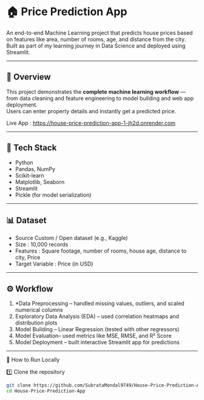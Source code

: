 # 🏠 Price Prediction App

An end-to-end Machine Learning project that predicts house prices based on features like area, number of rooms, age, and distance from the city.  
Built as part of my learning journey in Data Science and deployed using Streamlit.

---

## 📖 Overview
This project demonstrates the **complete machine learning workflow** — from data cleaning and feature engineering to model building and web app deployment.  
Users can enter property details and instantly get a predicted price.

Live App : https://house-price-prediction-app-1-jh2d.onrender.com

---



## 🧰 Tech Stack
- Python
- Pandas, NumPy
- Scikit-learn
- Matplotlib, Seaborn
- Streamlit
- Pickle (for model serialization)

---

## 📊 Dataset
- Source Custom / Open dataset (e.g., Kaggle)
- Size : 10,000 records  
- Features : Square footage, number of rooms, house age, distance to city, Price  
- Target Variable : Price (in USD)

---

## ⚙️ Workflow
1. *Data Preprocessing – handled missing values, outliers, and scaled numerical columns  
2. Exploratory Data Analysis (EDA)  – used correlation heatmaps and distribution plots  
3. Model Building – Linear Regression (tested with other regressors)  
4. Model Evaluation– used metrics like MSE, RMSE, and R² Score  
5. Model Deployment – built interactive Streamlit app for predictions  

---

🚀 How to Run Locally

1️⃣ Clone the repository
```bash
git clone https://github.com/SubrataMondal9749/House-Price-Prediction-App.git
cd House-Price-Prediction-App
